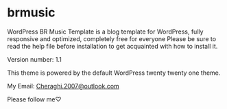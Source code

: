 # brmusic
WordPress BR Music Template is a blog template for WordPress, fully responsive and optimized, completely free for everyone
Please be sure to read the help file before installation to get acquainted with how to install it.

Version number: 1.1

This theme is powered by the default WordPress twenty twenty one theme.

My Email: Cheraghi.2007@outlook.com

Please follow me♡
